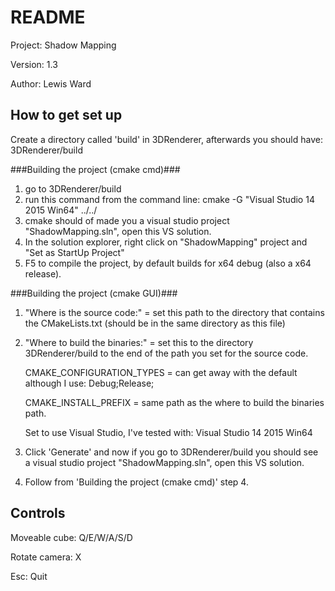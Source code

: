 # README #

Project: Shadow Mapping

Version: 1.3

Author: Lewis Ward

## How to get set up ##
Create a directory called 'build' in 3DRenderer, afterwards you should have: 3DRenderer/build 


###Building the project (cmake cmd)###
1. go to 3DRenderer/build
2. run this command from the command line: cmake -G "Visual Studio 14 2015 Win64" ../../
3. cmake should of made you a visual studio project "ShadowMapping.sln", open this VS solution.
4. In the solution explorer, right click on "ShadowMapping" project and "Set as StartUp Project"
5. F5 to compile the project, by default builds for x64 debug (also a x64 release).

###Building the project (cmake GUI)###
1. "Where is the source code:" = set this path to the directory that contains the CMakeLists.txt (should be in the same directory as this file)
2. "Where to build the binaries:" = set this to the directory 3DRenderer/build to the end of the path you set for the source code.

    CMAKE_CONFIGURATION_TYPES = can get away with the default although I use: Debug;Release; 

    CMAKE_INSTALL_PREFIX = same path as the where to build the binaries path.

    Set to use Visual Studio, I've tested with: Visual Studio 14 2015 Win64

3. Click 'Generate' and now if you go to 3DRenderer/build you should see a visual studio project "ShadowMapping.sln", open this VS solution.
4. Follow from 'Building the project (cmake cmd)' step 4.

## Controls ##
Moveable cube: Q/E/W/A/S/D

Rotate camera: X

Esc: Quit